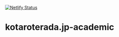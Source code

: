 [![Netlify Status](https://api.netlify.com/api/v1/badges/6d7b40d4-d049-4429-a67f-367949ab9367/deploy-status)](https://app.netlify.com/sites/kotaroterada-academic/deploys)

# kotaroterada.jp-academic
